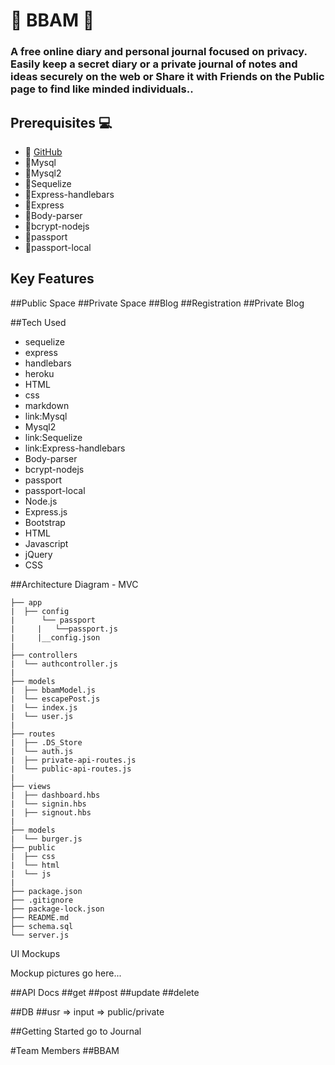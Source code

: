 #    :scroll: BBAM :scroll:

### A free online diary and personal journal focused on privacy. Easily keep a secret diary or a private journal of notes and ideas securely on the web or Share it with Friends on the Public page to find like minded individuals..

## Prerequisites :computer:
- :link: [GitHub](https://docs.npmjs.com)  
- :link:Mysql
- :link:Mysql2
- :link:Sequelize
- :link:Express-handlebars
- :link:Express
- :link:Body-parser
- :link:bcrypt-nodejs
- :link:passport
- :link:passport-local


## Key Features
##Public Space
##Private Space
##Blog
##Registration
##Private Blog

##Tech Used


- sequelize
- express
- handlebars
- heroku
- HTML
- css
- markdown
- link:Mysql
- Mysql2
- link:Sequelize
- link:Express-handlebars
- Body-parser
- bcrypt-nodejs
- passport
- passport-local
- Node.js
- Express.js
- Bootstrap
- HTML
- Javascript
- jQuery
- CSS



##Architecture Diagram - MVC

```
├── app
|  ├── config
|      └── passport
|     |   └──passport.js
|     |__config.json
|      
├── controllers
|  └── authcontroller.js
|
├── models
|  ├── bbamModel.js
|  └── escapePost.js
|  └── index.js
|  └── user.js
|
├── routes
|  ├── .DS_Store
|  └── auth.js
|  ├── private-api-routes.js
|  └── public-api-routes.js
|
├── views
|  ├── dashboard.hbs
|  └── signin.hbs
|  ├── signout.hbs
|
├── models
|  └── burger.js
├── public
|  ├── css
|  └── html
|  └── js
|
├── package.json
├── .gitignore
├── package-lock.json
├── README.md
├── schema.sql
└── server.js
```








UI Mockups

Mockup pictures go here...

##API Docs
##get
##post
##update
##delete

##DB
##usr => input => public/private

##Getting Started
go to Journal

#Team Members
##BBAM
